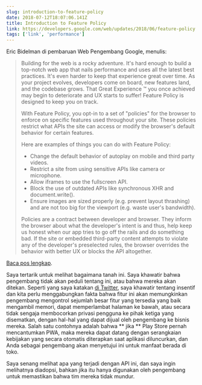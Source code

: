 ```yaml
---
slug: introduction-to-feature-policy
date: 2018-07-12T18:07:06.141Z
title: Introduction to Feature Policy
link: https://developers.google.com/web/updates/2018/06/feature-policy
tags: ['link', 'performance']
---
```

Eric Bidelman di pembaruan Web Pengembang Google, menulis:

> Building for the web is a rocky adventure. It's hard enough to build a top-notch web app that nails performance and uses all the latest best practices. It's even harder to keep that experience great over time. As your project evolves, developers come on board, new features land, and the codebase grows. That Great Experience &#x2122; you once achieved may begin to deteriorate and UX starts to suffer! Feature Policy is designed to keep you on track.
> 
> With Feature Policy, you opt-in to a set of "policies" for the browser to enforce on specific features used throughout your site. These policies restrict what APIs the site can access or modify the browser's default behavior for certain features.
> 
> Here are examples of things you can do with Feature Policy:
> 
> * Change the default behavior of autoplay on mobile and third party videos.
> * Restrict a site from using sensitive APIs like camera or microphone.
> * Allow iframes to use the fullscreen API.
> * Block the use of outdated APIs like synchronous XHR and document.write().
> * Ensure images are sized properly (e.g. prevent layout thrashing) and are not too big for the viewport (e.g. waste user's bandwidth).
> 
> Policies are a contract between developer and browser. They inform the browser about what the developer's intent is and thus, help keep us honest when our app tries to go off the rails and do something bad. If the site or embedded third-party content attempts to violate any of the developer's preselected rules, the browser overrides the behavior with better UX or blocks the API altogether.


[Baca pos lengkap](https://developers.google.com/web/updates/2018/06/feature-policy).

Saya tertarik untuk melihat bagaimana tanah ini. Saya khawatir bahwa pengembang tidak akan peduli tentang ini, atau bahwa mereka akan ditekan. Seperti yang saya katakan [di Twitter](https://twitter.com/Paul_Kinlan/status/1016445358401040386), saya khawatir tentang insentif dan kita perlu menggabungkan fakta bahwa fitur ini akan memungkinkan pengembang mengontrol sejumlah besar fitur yang tersedia yang baik mengambil memori, dapat memperlambat halaman ke bawah, atau secara tidak sengaja membocorkan privasi pengguna ke pihak ketiga yang disematkan, dengan hal-hal yang dapat dijual oleh pengembang ke bisnis mereka. Salah satu contohnya adalah bahwa ** jika ** Play Store pernah mencantumkan PWA, maka mereka dapat datang dengan serangkaian kebijakan yang secara otomatis diterapkan saat aplikasi diluncurkan, dan Anda sebagai pengembang akan menyetujui ini untuk manfaat berada di toko.

Saya senang melihat apa yang terjadi dengan API ini, dan saya ingin melihatnya diadopsi, bahkan jika itu hanya digunakan oleh pengembang untuk memastikan bahwa tim mereka tidak mundur.

